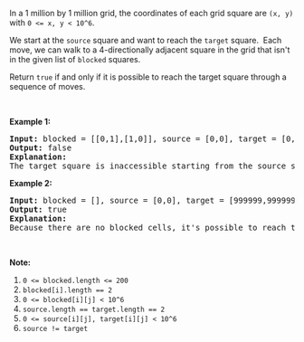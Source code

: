 <p>In a 1 million by 1 million grid, the coordinates of each grid square are <code>(x, y)</code> with <code>0 &lt;= x, y &lt; 10^6</code>.</p>

<p>We start at the <code>source</code> square and want to reach the <code>target</code> square.&nbsp; Each move, we can walk to a 4-directionally adjacent square in the grid that isn&#39;t in the given list of <code>blocked</code> squares.</p>

<p>Return <code>true</code> if and only if it is possible to reach the target square through a sequence of moves.</p>

<p>&nbsp;</p>

<p><strong>Example 1:</strong></p>

<pre>
<strong>Input: </strong>blocked = <span id="example-input-1-1">[[0,1],[1,0]]</span>, source = <span id="example-input-1-2">[0,0]</span>, target = <span id="example-input-1-3">[0,2]</span>
<strong>Output: </strong><span id="example-output-1">false</span>
<strong>Explanation: </strong>
The target square is inaccessible starting from the source square, because we can&#39;t walk outside the grid.
</pre>

<p><strong>Example 2:</strong></p>

<pre>
<strong>Input: </strong>blocked = <span id="example-input-2-1">[]</span>, source = <span id="example-input-2-2">[0,0]</span>, target = <span id="example-input-2-3">[999999,999999]</span>
<strong>Output: </strong><span id="example-output-2">true</span>
<strong>Explanation: </strong>
Because there are no blocked cells, it&#39;s possible to reach the target square.
</pre>

<p>&nbsp;</p>

<p><strong>Note:</strong></p>

<ol>
	<li><code>0 &lt;= blocked.length &lt;= 200</code></li>
	<li><code>blocked[i].length == 2</code></li>
	<li><code>0 &lt;= blocked[i][j] &lt; 10^6</code></li>
	<li><code>source.length == target.length == 2</code></li>
	<li><code>0 &lt;= source[i][j], target[i][j] &lt; 10^6</code></li>
	<li><code>source != target</code></li>
</ol>
